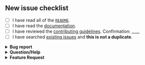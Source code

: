 ## New issue checklist
<!-- Before submitting this issue, make sure you have done the following -->

- [ ] I have read all of the [`README`](https://github.com/jessesquires/JSQMessagesViewController/blob/develop/README.md).
- [ ] I have read the [documentation](http://cocoadocs.org/docsets/JSQMessagesViewController/).
- [ ] I have reviewed the [contributing guidelines](https://github.com/jessesquires/JSQMessagesViewController/blob/develop/.github/CONTRIBUTING.md). Confirmation: ____
- [ ] I have searched [existing issues](https://github.com/jessesquires/JSQMessagesViewController/issues?q=is%3Aissue+sort%3Acreated-desc) and **this is not a duplicate**.

<details>
<summary><strong>Bug report</strong></summary>
<!-- If this is a bug report, please provide the following information. Otherwise, you can delete this section. -->

#### General information

- Library version(s):
- iOS version(s):
- Devices/Simulators affected:
- Reproducible in the demo project (Y/N): 
- Link to a project that exhibits the issue (if possible):
- List any related issues:

#### Expected behavior

> ...

#### Actual behavior

> ...

#### Steps to reproduce the behavior

> ...

#### Crash log?

*Can you provide a crash log?*

>...

#### Screenshots or videos?

*Can you provide screenshots, GIFs, or videos showing the issue?*

> ...

</details>

<details>
<summary><strong>Question/Help</strong></summary>
<!-- If this is a question, please provide the following information. Otherwise, you can delete this section. -->

#### Guidelines

* [StackOverflow](http://stackoverflow.com/questions/tagged/jsqmessagesviewcontroller) is often the most appropriate place for questions and help.
* **Only ask questions that are _specific_ to this library.**

#### Checklist

- [ ] I have reviewed the [FAQ](https://github.com/jessesquires/JSQMessagesViewController/blob/develop/Documentation/faq.md).
- [ ] I have searched issues for already asked [questions](https://github.com/jessesquires/JSQMessagesViewController/issues?utf8=✓&q=label%3A%22questions+%26+help%22+). 
- [ ] I have reviewed [Migration Guide](https://github.com/jessesquires/JSQMessagesViewController/blob/develop/Documentation/migration.md) for migrating between major versions.
- [ ] **This is not a duplicate.**

#### My question

>...
</details>

<details>
<summary><strong>Feature Request</strong></summary>
<!-- If this is a feature request, please provide the following information. Otherwise, you can delete this section. -->

*Have an idea for a new feature? Great! Describe it in detail here.*

- [ ] There are no [existing requests](https://github.com/jessesquires/JSQMessagesViewController/issues?utf8=✓&q=is%3Aissue+label%3A%22feature+request%22+) for this feature.

#### My feature request

- Why should it be included in the library?
- What problems does it solve?
- Please provide design/implementation details, if possible.

> ...
</details>
